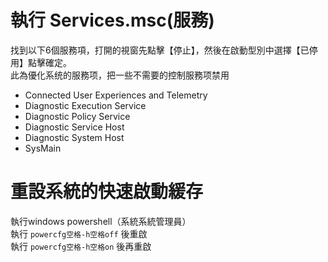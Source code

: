 # 執行 Services.msc(服務)<br>
找到以下6個服務項，打開的視窗先點擊【停止】，然後在啟動型別中選擇【已停用】點擊確定。<br>
此為優化系统的服務项，把一些不需要的控制服務项禁用<br>
- Connected User Experiences and Telemetry
- Diagnostic Execution Service
- Diagnostic Policy Service
- Diagnostic Service Host
- Diagnostic System Host
- SysMain

# 重設系統的快速啟動緩存

執行windows powershell（系統系統管理員）<br>
執行 `powercfg空格-h空格off` 後重啟<br>
執行 `powercfg空格-h空格on` 後再重啟<br>



